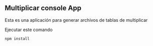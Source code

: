 

## Multiplicar console App

Esta es una aplicación para generar archivos de tablas de
multiplicar

Ejecutar este comando

```
npm install 
```